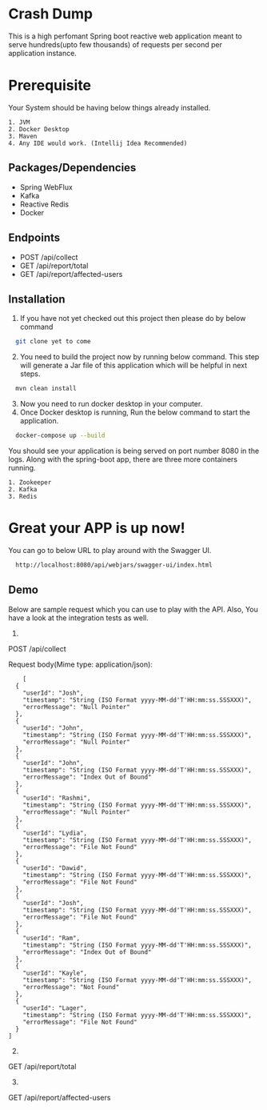 
# Crash Dump

This is a high perfomant Spring boot reactive web application meant to serve hundreds(upto few thousands) of requests per second per application instance.

# Prerequisite
Your System should be having below things already installed.

    1. JVM
    2. Docker Desktop
    3. Maven
    4. Any IDE would work. (Intellij Idea Recommended)



## Packages/Dependencies

- Spring WebFlux
- Kafka
- Reactive Redis
- Docker

## Endpoints

- POST /api/collect
- GET  /api/report/total
- GET  /api/report/affected-users
## Installation

1. If you have not yet checked out this project then please do by below command

```bash
  git clone yet to come
```
2. You need to build the project now by running below command. This step will generate a Jar file of this application which will be helpful in next steps.
```bash
  mvn clean install
```
3. Now you need to run docker desktop in your computer.
4. Once Docker desktop is running, Run the below command to start the application.

```bash
  docker-compose up --build
```

You should see your application is being served on port number 8080 in the logs. Along with the spring-boot app, there are three more containers running.

    1. Zookeeper
    2. Kafka
    3. Redis

# Great your APP is up now!
You can go to below URL to play around with the Swagger UI.
```bash
  http://localhost:8080/api/webjars/swagger-ui/index.html
```
## Demo

Below are sample request which you can use to play with the API. Also, You have a look at the integration tests as well.

1.
POST /api/collect

Request body(Mime type: application/json):
```
    [
  {
    "userId": "Josh",
    "timestamp": "String (ISO Format yyyy-MM-dd'T'HH:mm:ss.SSSXXX)",
    "errorMessage": "Null Pointer"
  },
  {
    "userId": "John",
    "timestamp": "String (ISO Format yyyy-MM-dd'T'HH:mm:ss.SSSXXX)",
    "errorMessage": "Null Pointer"
  },
  {
    "userId": "John",
    "timestamp": "String (ISO Format yyyy-MM-dd'T'HH:mm:ss.SSSXXX)",
    "errorMessage": "Index Out of Bound"
  },
  {
    "userId": "Rashmi",
    "timestamp": "String (ISO Format yyyy-MM-dd'T'HH:mm:ss.SSSXXX)",
    "errorMessage": "Null Pointer"
  },
  {
    "userId": "Lydia",
    "timestamp": "String (ISO Format yyyy-MM-dd'T'HH:mm:ss.SSSXXX)",
    "errorMessage": "File Not Found"
  },
  {
    "userId": "Dawid",
    "timestamp": "String (ISO Format yyyy-MM-dd'T'HH:mm:ss.SSSXXX)",
    "errorMessage": "File Not Found"
  },
  {
    "userId": "Josh",
    "timestamp": "String (ISO Format yyyy-MM-dd'T'HH:mm:ss.SSSXXX)",
    "errorMessage": "File Not Found"
  },
  {
    "userId": "Ram",
    "timestamp": "String (ISO Format yyyy-MM-dd'T'HH:mm:ss.SSSXXX)",
    "errorMessage": "Index Out of Bound"
  },
  {
    "userId": "Kayle",
    "timestamp": "String (ISO Format yyyy-MM-dd'T'HH:mm:ss.SSSXXX)",
    "errorMessage": "Not Found"
  },
  {
    "userId": "Lager",
    "timestamp": "String (ISO Format yyyy-MM-dd'T'HH:mm:ss.SSSXXX)",
    "errorMessage": "File Not Found"
  }
]
```

2.

GET /api/report/total

3.
GET /api/report/affected-users